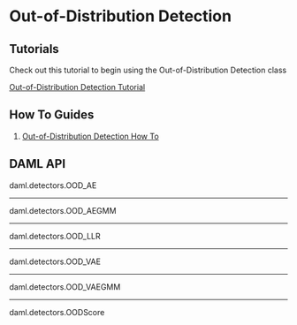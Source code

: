 # Out-of-Distribution Detection

## Tutorials

Check out this tutorial to begin using the Out-of-Distribution Detection
class

[Out-of-Distribution Detection Tutorial](../../tutorials/notebooks/OODDetectionTutorial.ipynb)

## How To Guides

1.  [Out-of-Distribution Detection How To](../../how_to/ood_detection_how_to.md)

## DAML API

<div class="autoclass" members="" inherited-members="">

daml.detectors.OOD_AE

</div>

------------------------------------------------------------------------

<div class="autoclass" members="" inherited-members="">

daml.detectors.OOD_AEGMM

</div>

------------------------------------------------------------------------

<div class="autoclass" members="" inherited-members="">

daml.detectors.OOD_LLR

</div>

------------------------------------------------------------------------

<div class="autoclass" members="" inherited-members="">

daml.detectors.OOD_VAE

</div>

------------------------------------------------------------------------

<div class="autoclass" members="" inherited-members="">

daml.detectors.OOD_VAEGMM

</div>

------------------------------------------------------------------------

<div class="autoclass">

daml.detectors.OODScore

</div>
